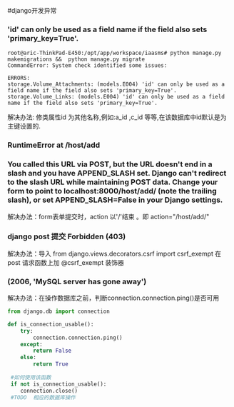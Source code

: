 #django开发异常

### 'id' can only be used as a field name if the field also sets 'primary_key=True'. 
```shell
root@aric-ThinkPad-E450:/opt/app/workspace/iaasms# python manage.py makemigrations &&  python manage.py migrate
CommandError: System check identified some issues:

ERRORS:
storage.Volume_Attachments: (models.E004) 'id' can only be used as a field name if the field also sets 'primary_key=True'.
storage.Volume_Links: (models.E004) 'id' can only be used as a field name if the field also sets 'primary_key=True'.

```
解决办法: 修类属性id 为其他名称,例如:a_id ,c_id 等等,在该数据库中id默认是为主键设置的.


### RuntimeError at /host/add  
### You called this URL via POST, but the URL doesn't end in a slash and you have APPEND_SLASH set. Django can't redirect to the slash URL while maintaining POST data. Change your form to point to localhost:8000/host/add/ (note the trailing slash), or set APPEND_SLASH=False in your Django settings.

解决办法：form表单提交时，action 以'/'结束 。即 action="/host/add/"


### django post 提交 Forbidden (403)
解决办法：导入 from django.views.decorators.csrf import csrf_exempt  在post 请求函数上加 @csrf_exempt 装饰器



### (2006, 'MySQL server has gone away')
解决办法：在操作数据库之前，判断connection.connection.ping()是否可用
```python
from django.db import connection 

def is_connection_usable():  
    try:  
        connection.connection.ping()  
    except:  
        return False  
    else:  
        return True 
        
 #如何使用该函数
 if not is_connection_usable():
    connection.close()
 #TODO  相应的数据库操作
 
 ```
 
 
 
